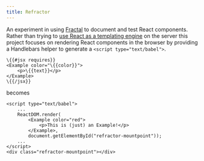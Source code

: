 ```yaml
---
title: Refractor
---
```


An experiment in using <a href="http://fractal.build">Fractal</a>
to document and test React components.  Rather than trying to
<a href="https://github.com/frctl/react-adapter">
use React as a templating engine</a> on the server
this project focuses on rendering React
components in the browser by providing a Handlebars helper
to generate a `<script type="text/babel">`.

```
\{{#jsx requires}}
<Example color="\{{color}}">
    <p>\{{text}}</p>
</Example>
\{{/jsx}}
```

becomes

```
<script type="text/babel">
    ...
    ReactDOM.render(
        <Example color="red">
            <p>This is (just) an Example!</p>
        </Example>,
        document.getElementById("refractor-mountpoint"));
    ...
</script>
<div class="refractor-mountpoint"></div>
```
